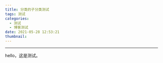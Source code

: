 ```yaml
---
title: 分类的子分类测试
tags: 测试
categories:
  - 测试
  - 博客测试
date: 2021-05-28 12:53:21
thumbnail: 
---
```

---
<!--more-->
hello，这是测试。
